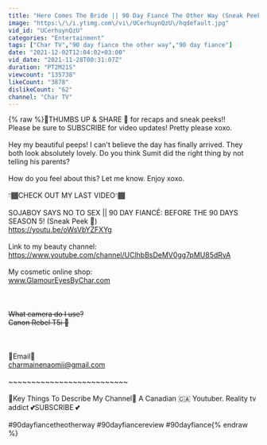 ```yaml
---
title: "Here Comes The Bride || 90 Day Fiancé The Other Way (Sneak Peek S03EP14 👀)"
image: "https:\/\/i.ytimg.com\/vi\/UCerhuynQzU\/hqdefault.jpg"
vid_id: "UCerhuynQzU"
categories: "Entertainment"
tags: ["Char TV","90 day fiance the other way","90 day fiance"]
date: "2021-12-02T12:04:02+03:00"
vid_date: "2021-11-28T00:31:07Z"
duration: "PT2M21S"
viewcount: "135738"
likeCount: "3878"
dislikeCount: "62"
channel: "Char TV"
---
```

{% raw %}🦋THUMBS UP &amp; SHARE 🦋 for recaps and sneak peeks!!<br />Please be sure to SUBSCRIBE for video updates! Pretty please xoxo.<br /><br />Hey my beautiful peeps! I can't believe the day has finally arrived. They both look absolutely lovely. Do you think Sumit did the right thing by not telling his parents?<br /><br />How do you feel about this? Let me know. Enjoy xoxo.<br /><br />👇🏾CHECK OUT MY LAST VIDEO👇🏾 <br /><br />SOJABOY SAYS NO TO SEX || 90 DAY FIANCÉ: BEFORE THE 90 DAYS SEASON 5! (Sneak Peek 👀)<br /><a rel="nofollow" target="blank" href="https://youtu.be/oWsVbYZFXYg">https://youtu.be/oWsVbYZFXYg</a><br /><br />Link to my beauty channel:<br /><a rel="nofollow" target="blank" href="https://www.youtube.com/channel/UClhbBsDeMV0gg7pMU85dRvA">https://www.youtube.com/channel/UClhbBsDeMV0gg7pMU85dRvA</a><br /><br />My cosmetic online shop:<br />www.GlamourEyesByChar.com<br /><br />~~~~~~~~~~~~~~~~~~~~~~~~~~<br /><br />What camera do I use? <br />Canon Rebel T5i  📸<br /><br />~~~~~~~~~~~~~~~~~~~~~~~~~~<br /><br />🎀Email🎀<br />charmainenaomii@gmail.com<br /><br />~~~~~~~~~~~~~~~~~~~~~~~~~~<br /><br />💝Key Things To Describe My Channel💝 A Canadian 🇨🇦 Youtuber. Reality tv addict 💕SUBSCRIBE 💕<br /><br />#90dayfiancetheotherway #90dayfiancereview #90dayfiance{% endraw %}
